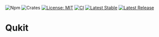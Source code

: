 ![Npm](https://badgen.net/npm/v/qukit)
![Crates](https://badgen.net/crates/v/qukit)
[![License: MIT](https://img.shields.io/badge/License-MIT-yellow.svg)](https://opensource.org/licenses/MIT)
[![CI](https://github.com/28Smiles/qukit/actions/workflows/ci.yml/badge.svg)](https://github.com/28Smiles/qukit/actions/workflows/build.yml)
[![Latest Stable](https://img.shields.io/github/v/release/28Smiles/qukit?label=latest%20stable)](https://github.com/28Smiles/qukit/releases/latest)
[![Latest Release](https://img.shields.io/github/v/release/28Smiles/qukit?include_prereleases&label=latest%20release)](https://github.com/28Smiles/qukit/releases)

# Qukit

